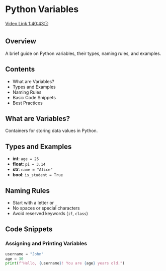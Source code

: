 # Python Variables
[Video Link 1:40:43🕟](https://www.facebook.com/watch/live/?ref=watch_permalink&v=2003108840210255)


## Overview
A brief guide on Python variables, their types, naming rules, and examples.

## Contents
- What are Variables?
- Types and Examples
- Naming Rules
- Basic Code Snippets
- Best Practices

## What are Variables?
Containers for storing data values in Python.

## Types and Examples
- **int**: `age = 25`
- **float**: `pi = 3.14`
- **str**: `name = "Alice"`
- **bool**: `is_student = True`

## Naming Rules
- Start with a letter or `_`
- No spaces or special characters
- Avoid reserved keywords (`if`, `class`)

## Code Snippets

### Assigning and Printing Variables
```python
username = "John"
age = 30
print(f"Hello, {username}! You are {age} years old.")
